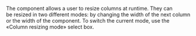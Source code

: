 The component allows a&nbsp;user to&nbsp;resize columns at&nbsp;runtime. They can be&nbsp;resized in&nbsp;two different modes: by&nbsp;changing the width of&nbsp;the next column or&nbsp;the width of&nbsp;the component. To&nbsp;switch the current mode, use the &laquo;Column resizing mode&raquo; select box.